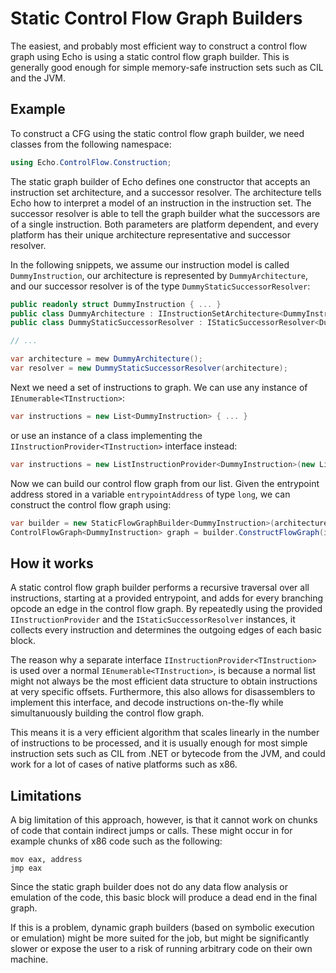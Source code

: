 Static Control Flow Graph Builders
==================================

The easiest, and probably most efficient way to construct a control flow graph using Echo is using a static control flow graph builder. This is generally good enough for simple memory-safe instruction sets such as CIL and the JVM.

Example
-------
To construct a CFG using the static control flow graph builder, we need classes from the following namespace:
```csharp
using Echo.ControlFlow.Construction;
```

The static graph builder of Echo defines one constructor that accepts an instruction set architecture, and a successor resolver. The architecture tells Echo how to interpret a model of an instruction in the instruction set. The successor resolver is able to tell the graph builder what the successors are of a single instruction. Both parameters are platform dependent, and every platform has their unique architecture representative and successor resolver.

In the following snippets, we assume our instruction model is called `DummyInstruction`, our architecture is represented by `DummyArchitecture`, and our successor resolver is of the type `DummyStaticSuccessorResolver`:

```csharp
public readonly struct DummyInstruction { ... } 
public class DummyArchitecture : IInstructionSetArchitecture<DummyInstruction> { ... }
public class DummyStaticSuccessorResolver : IStaticSuccessorResolver<DummyInstruction> { ... }

// ...

var architecture = mew DummyArchitecture();
var resolver = new DummyStaticSuccessorResolver(architecture);
```

Next we need a set of instructions to graph. We can use any instance of `IEnumerable<TInstruction>`:
```csharp
var instructions = new List<DummyInstruction> { ... }
```

or use an instance of a class implementing the `IInstructionProvider<TInstruction>` interface instead:

```csharp
var instructions = new ListInstructionProvider<DummyInstruction>(new List<DummyInstruction> { ... });
```

Now we can build our control flow graph from our list. Given the entrypoint address stored in a variable `entrypointAddress` of type `long`, we can construct the control flow graph using:
```csharp
var builder = new StaticFlowGraphBuilder<DummyInstruction>(architecture, resolver);
ControlFlowGraph<DummyInstruction> graph = builder.ConstructFlowGraph(instructions, entrypointAddress);

```

How it works
------------

A static control flow graph builder performs a recursive traversal over all instructions, starting at a provided entrypoint, and adds for every branching opcode an edge in the control flow graph. By repeatedly using the provided `IInstructionProvider` and the `IStaticSuccessorResolver` instances, it collects every instruction and determines the outgoing edges of each basic block.

The reason why a separate interface `IInstructionProvider<TInstruction>` is used over a normal `IEnumerable<TInstruction>`, is because a normal list might not always be the most efficient data structure to obtain instructions at very specific offsets. Furthermore, this also allows for disassemblers to implement this interface, and decode instructions on-the-fly while simultanuously building the control flow graph.

This means it is a very efficient algorithm that scales linearly in the number of instructions to be processed, and it is usually enough for most simple instruction sets such as CIL from .NET or bytecode from the JVM, and could work for a lot of cases of native platforms such as x86.

Limitations
-----------
A big limitation of this approach, however, is that it cannot work on chunks of code that contain indirect jumps or calls. These might occur in for example chunks of x86 code such as the following:

```x86
mov eax, address
jmp eax
```

Since the static graph builder does not do any data flow analysis or emulation of the code, this basic block will produce a dead end in the final graph. 

If this is a problem, dynamic graph builders (based on symbolic execution or emulation) might be more suited for the job, but might be significantly slower or expose the user to a risk of running arbitrary code on their own machine.